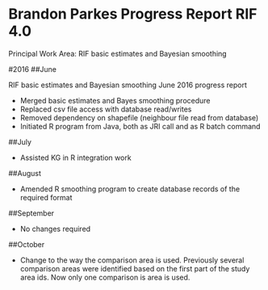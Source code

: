 # Brandon Parkes Progress Report RIF 4.0

Principal Work Area: RIF basic estimates and Bayesian smoothing



#2016
##June

RIF basic estimates and Bayesian smoothing
June 2016 progress report
-	Merged basic estimates and Bayes smoothing procedure
-	Replaced csv file access with database read/writes
-	Removed dependency on shapefile (neighbour file read from database)
-	Initiated R program from Java, both as JRI call and as R batch command


##July
- Assisted KG in R integration work

##August
- Amended R smoothing program to create database records of the required format

##September
- No changes required

##October
- Change to the way the comparison area is used. Previously several comparison areas were identified based on the first part of the study area ids. Now only one comparison is area is used.
